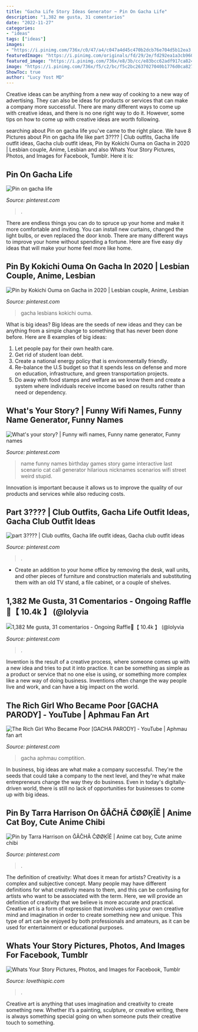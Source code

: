 ```yaml
---
title: "Gacha Life Story Ideas Generator ~ Pin On Gacha Life"
description: "1,382 me gusta, 31 comentarios"
date: "2022-11-27"
categories:
- "ideas"
tags: ["ideas"]
images:
- "https://i.pinimg.com/736x/c0/47/a4/c047a4d45c470b2dcb76e704d5b12ea3.jpg"
featuredImage: "https://i.pinimg.com/originals/fd/29/2e/fd292ea1a3cb960d5dfffe112ca141c3.jpg"
featured_image: "https://i.pinimg.com/736x/e8/3b/cc/e83bcc62adf917ca824aad19fb91ef6c.jpg"
image: "https://i.pinimg.com/736x/f5/c2/bc/f5c2bc2637027040b1776d0ca827a71c.jpg"
ShowToc: true
author: "Lucy Yost MD"
---
```



Creative ideas can be anything from a new way of cooking to a new way of advertising. They can also be ideas for products or services that can make a company more successful. There are many different ways to come up with creative ideas, and there is no one right way to do it. However, some tips on how to come up with creative ideas are worth following.

	

		
searching about Pin on gacha life you've came to the right place. We have 8 Pictures about Pin on gacha life like part 3???? | Club outfits, Gacha life outfit ideas, Gacha club outfit ideas, Pin by Kokichi Ouma on Gacha in 2020 | Lesbian couple, Anime, Lesbian and also Whats Your Story Pictures, Photos, and Images for Facebook, Tumblr. Here it is:
		
    
## Pin On Gacha Life

<img loading=lazy src="https://i.pinimg.com/736x/e8/3b/cc/e83bcc62adf917ca824aad19fb91ef6c.jpg" onerror="this.onerror=null;this.src='https://tse3.mm.bing.net/th?id=OIP.T-90lPDxhivdCnc-iLGZXwHaFj&amp;pid=15.1';" alt="Pin on gacha life">

_Source: pinterest.com_

>. 

	

There are endless things you can do to spruce up your home and make it more comfortable and inviting. You can install new curtains, changed the light bulbs, or even replaced the door knob. There are many different ways to improve your home without spending a fortune. Here are five easy diy ideas that will make your home feel more like home.

    
## Pin By Kokichi Ouma On Gacha In 2020 | Lesbian Couple, Anime, Lesbian

<img loading=lazy src="https://i.pinimg.com/736x/78/e2/69/78e269e3621488fda49a80b3ce7d4c77.jpg" onerror="this.onerror=null;this.src='https://tse4.mm.bing.net/th?id=OIP.qe5gu5_VpTvlCeAx9sjKfAHaEV&amp;pid=15.1';" alt="Pin by Kokichi Ouma on Gacha in 2020 | Lesbian couple, Anime, Lesbian">

_Source: pinterest.com_

>gacha lesbians kokichi ouma. 

	

What is big ideas?
Big Ideas are the seeds of new ideas and they can be anything from a simple change to something that has never been done before. Here are 8 examples of big ideas: 
1. Let people pay for their own health care. 
2. Get rid of student loan debt. 
3. Create a national energy policy that is environmentally friendly. 
4. Re-balance the U.S budget so that it spends less on defense and more on education, infrastructure, and green transportation projects. 
5. Do away with food stamps and welfare as we know them and create a system where individuals receive income based on results rather than need or dependency. 

    
## What&#039;s Your Story? | Funny Wifi Names, Funny Name Generator, Funny Names

<img loading=lazy src="https://i.pinimg.com/originals/fd/29/2e/fd292ea1a3cb960d5dfffe112ca141c3.jpg" onerror="this.onerror=null;this.src='https://tse1.mm.bing.net/th?id=OIP.ctdllba7dyENZuZwIjZSvQHaIg&amp;pid=15.1';" alt="What&#039;s your story? | Funny wifi names, Funny name generator, Funny names">

_Source: pinterest.com_

>name funny names birthday games story game interactive last scenario cat call generator hilarious nicknames scenarios wifi street weird stupid. 

	

Innovation is important because it allows us to improve the quality of our products and services while also reducing costs.

    
## Part 3???? | Club Outfits, Gacha Life Outfit Ideas, Gacha Club Outfit Ideas

<img loading=lazy src="https://i.pinimg.com/736x/f7/51/4e/f7514ea1795c5004dd2d3b81f3516880.jpg" onerror="this.onerror=null;this.src='https://tse3.mm.bing.net/th?id=OIP.LfKrukaJahz-Ki_yB1RXtwHaHy&amp;pid=15.1';" alt="part 3???? | Club outfits, Gacha life outfit ideas, Gacha club outfit ideas">

_Source: pinterest.com_

>. 

	

- Create an addition to your home office by removing the desk, wall units, and other pieces of furniture and construction materials and substituting them with an old TV stand, a file cabinet, or a couple of shelves.

    
## 1,382 Me Gusta, 31 Comentarios - Ongoing Raffle👀【 10.4k 】 (@lolyvia

<img loading=lazy src="https://i.pinimg.com/736x/c0/47/a4/c047a4d45c470b2dcb76e704d5b12ea3.jpg" onerror="this.onerror=null;this.src='https://tse4.mm.bing.net/th?id=OIP.xRPBXWq9Et9SIuogGLpIfQHaJQ&amp;pid=15.1';" alt="1,382 Me gusta, 31 comentarios - Ongoing Raffle👀【 10.4k 】 (@lolyvia">

_Source: pinterest.com_

>. 

	

Invention is the result of a creative process, where someone comes up with a new idea and tries to put it into practice. It can be something as simple as a product or service that no one else is using, or something more complex like a new way of doing business. Inventions often change the way people live and work, and can have a big impact on the world.

    
## The Rich Girl Who Became Poor [GACHA PARODY] - YouTube | Aphmau Fan Art

<img loading=lazy src="https://i.pinimg.com/736x/f5/c2/bc/f5c2bc2637027040b1776d0ca827a71c.jpg" onerror="this.onerror=null;this.src='https://tse4.mm.bing.net/th?id=OIP.y0lIdawg8t9gL7aSgrdiRQHaFj&amp;pid=15.1';" alt="The Rich Girl Who Became Poor [GACHA PARODY] - YouTube | Aphmau fan art">

_Source: pinterest.com_

>gacha aphmau comptition. 

	

In business, big ideas are what make a company successful. They're the seeds that could take a company to the next level, and they're what make entrepreneurs change the way they do business. Even in today's digitally-driven world, there is still no lack of opportunities for businesses to come up with big ideas.

    
## Pin By Tarra Harrison On ĞÅČHÃ ČØØĶÎĚ | Anime Cat Boy, Cute Anime Chibi

<img loading=lazy src="https://i.pinimg.com/736x/c8/b0/45/c8b0453f352461a1126375e72bfca388.jpg" onerror="this.onerror=null;this.src='https://tse4.mm.bing.net/th?id=OIP.lxHbxI1mpHynGg1qF-O8qgHaNK&amp;pid=15.1';" alt="Pin by Tarra Harrison on ĞÅČHÃ ČØØĶÎĚ | Anime cat boy, Cute anime chibi">

_Source: pinterest.com_

>. 

	

The definition of creativity: What does it mean for artists?
Creativity is a complex and subjective concept. Many people may have different definitions for what creativity means to them, and this can be confusing for artists who want to be associated with the term. Here, we will provide an definition of creativity that we believe is more accurate and practical. Creative art is a form of expression that involves using your own creative mind and imagination in order to create something new and unique. This type of art can be enjoyed by both professionals and amateurs, as it can be used for entertainment or educational purposes.

    
## Whats Your Story Pictures, Photos, And Images For Facebook, Tumblr

<img loading=lazy src="http://www.lovethispic.com/uploaded_images/62901-Whats-Your-Story.jpg" onerror="this.onerror=null;this.src='https://tse1.mm.bing.net/th?id=OIP.tPSrW6OdeAWtiF8UYLEQHwHaKQ&amp;pid=15.1';" alt="Whats Your Story Pictures, Photos, and Images for Facebook, Tumblr">

_Source: lovethispic.com_

>. 

	

Creative art is anything that uses imagination and creativity to create something new. Whether it’s a painting, sculpture, or creative writing, there is always something special going on when someone puts their creative touch to something.

